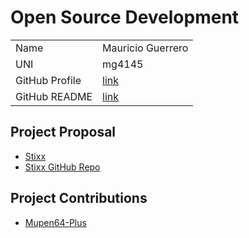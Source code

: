 # Open Source Development

|  |  |
|:--|:--|
|Name|Mauricio Guerrero|
|UNI| mg4145|
| GitHub Profile | [link](https://github.com/Mg4145) |
| GitHub README | [link](https://github.com/mg4145/mg4145/blob/main/README.md) |

## Project Proposal

- [Stixx](./projects/python/stixx.md)
- [Stixx GitHub Repo](https://github.com/Mg4145/stixx)

## Project Contributions
- [Mupen64-Plus](./projects/python/mupen64plus.md)
